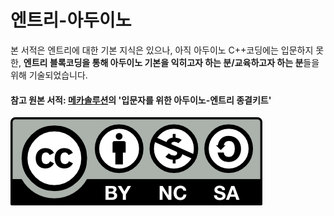 # 엔트리-아두이노

본 서적은 엔트리에 대한 기본 지식은 있으나, 아직 아두이노 C++코딩에는 입문하지 못한,  **엔트리 블록코딩을 통해 아두이노 기본을 익히고자 하는 분/교육하고자 하는 분**들을 위해 기술되었습니다.

#### 참고 원본 서적: [메카솔루션](https://blog.naver.com/roboholic84)의 '입문자를 위한 아두이노-엔트리 종결키트'

![](.gitbook/assets/image.png)

